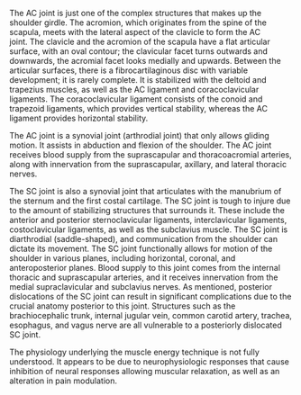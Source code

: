 The AC joint is just one of the complex structures that makes up the shoulder girdle. The acromion, which originates from the spine of the scapula, meets with the lateral aspect of the clavicle to form the AC joint. The clavicle and the acromion of the scapula have a flat articular surface, with an oval contour; the clavicular facet turns outwards and downwards, the acromial facet looks medially and upwards. Between the articular surfaces, there is a fibrocartilaginous disc with variable development; it is rarely complete. It is stabilized with the deltoid and trapezius muscles, as well as the AC ligament and coracoclavicular ligaments. The coracoclavicular ligament consists of the conoid and trapezoid ligaments, which provides vertical stability, whereas the AC ligament provides horizontal stability.

The AC joint is a synovial joint (arthrodial joint) that only allows gliding motion. It assists in abduction and flexion of the shoulder. The AC joint receives blood supply from the suprascapular and thoracoacromial arteries, along with innervation from the suprascapular, axillary, and lateral thoracic nerves.

The SC joint is also a synovial joint that articulates with the manubrium of the sternum and the first costal cartilage. The SC joint is tough to injure due to the amount of stabilizing structures that surrounds it. These include the anterior and posterior sternoclavicular ligaments, interclavicular ligaments, costoclavicular ligaments, as well as the subclavius muscle. The SC joint is diarthrodial (saddle-shaped), and communication from the shoulder can dictate its movement. The SC joint functionally allows for motion of the shoulder in various planes, including horizontal, coronal, and anteroposterior planes. Blood supply to this joint comes from the internal thoracic and suprascapular arteries, and it receives innervation from the medial supraclavicular and subclavius nerves. As mentioned, posterior dislocations of the SC joint can result in significant complications due to the crucial anatomy posterior to this joint. Structures such as the brachiocephalic trunk, internal jugular vein, common carotid artery, trachea, esophagus, and vagus nerve are all vulnerable to a posteriorly dislocated SC joint.

The physiology underlying the muscle energy technique is not fully understood. It appears to be due to neurophysiologic responses that cause inhibition of neural responses allowing muscular relaxation, as well as an alteration in pain modulation.